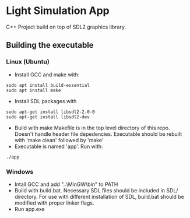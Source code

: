 # Light Simulation App

C++ Project build on top of SDL2 graphics library.

## Building the executable
### Linux (Ubuntu)
* Install GCC and make with:
```
sudo apt install build-essential
sudo apt install make
```
* Install SDL packages with
```
sudo apt-get install libsdl2-2.0-0
sudo apt-get install libsdl2-dev
```
* Build with make 
Makefile is in the top level directory of this repo. Doesn't handle header file depedencies. Executable should be rebuilt with 'make clean' followed by 'make'
* Executable is named 'app'. Run with:
```
./app
```

### Windows
* Intall GCC and add "..\MinGW\bin" to PATH
* Build with build.bat. Necessary SDL files should be included in SDL/ directory. For use with different installation of SDL, build.bat should be modified with proper linker flags.
* Run app.exe
